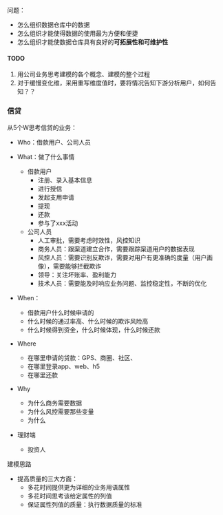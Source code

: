 
问题：
- 怎么组织数据仓库中的数据
- 怎么组织才能使得数据的使用最为方便和便捷
- 怎么组织才能使数据仓库具有良好的**可拓展性和可维护性**


#### TODO
1. 用公司业务思考建模的各个概念、建模的整个过程
2. 对于缓慢变化维，采用重写维度值时，要将情况告知下游分析用户，如何告知？？

### 信贷
从5个W思考信贷的业务：
- Who：借款用户、公司人员
- What：做了什么事情
    - 借款用户
        - 注册、录入基本信息
        - 进行授信
        - 发起支用申请
        - 提现
        - 还款
        - 参与了xxx活动
    - 公司人员
        - 人工审批，需要考虑时效性，风控知识
        - 商务人员：跟渠道建立合作，需要跟踪渠道用户的数据表现
        - 风控人员：需要识别反欺诈，需要对用户有更准确的度量（用户画像），需要能够拦截欺诈
        - 领导：关注坏账率、盈利能力
        - 技术人员：需要能及时响应业务问题、监控稳定性，不断的优化
- When：
    - 借款用户什么时候申请的
    - 什么时候的通过率高、什么时候的欺诈风险高
    - 什么时候得到资金，什么时候体现，什么时候还款
- Where
    - 在哪里申请的贷款：GPS、商圈、社区、
    - 在哪里登录app、web、h5
    - 在哪里还款
- Why
    - 为什么商务需要数据
    - 为什么风控需要那些变量
    - 为什么
    
    
- 理财端
    - 投资人
    
    
建模思路
- 提高质量的三大方面：
    - 多花时间提供更为详细的业务用语属性
    - 多花时间思考该给定属性的列值
    - 保证属性列值的质量：执行数据质量的标准